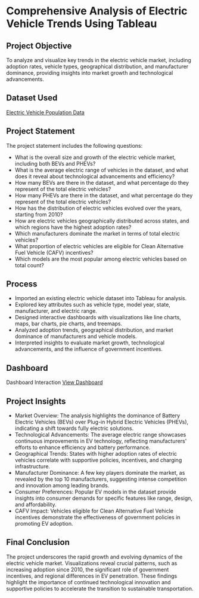 # Comprehensive Analysis of Electric Vehicle Trends Using Tableau
## Project Objective
To analyze and visualize key trends in the electric vehicle market, including adoption rates, vehicle types, geographical distribution, and manufacturer dominance, providing insights into market growth and technological advancements.
## Dataset Used
<a href="https://www.kaggle.com/datasets/utkarshx27/electric-vehicle-population-data">Electric Vehicle Population Data</a>
## Project Statement
The project statement includes the following questions:
- What is the overall size and growth of the electric vehicle market, including both BEVs and PHEVs?
- What is the average electric range of vehicles in the dataset, and what does it reveal about technological advancements and efficiency?
- How many BEVs are there in the dataset, and what percentage do they represent of the total electric vehicles?
- How many PHEVs are there in the dataset, and what percentage do they represent of the total electric vehicles?
- How has the distribution of electric vehicles evolved over the years, starting from 2010?
- How are electric vehicles geographically distributed across states, and which regions have the highest adoption rates?
- Which manufacturers dominate the market in terms of total electric vehicles?
- What proportion of electric vehicles are eligible for Clean Alternative Fuel Vehicle (CAFV) incentives?
- Which models are the most popular among electric vehicles based on total count?
## Process
- Imported an existing electric vehicle dataset into Tableau for analysis.
- Explored key attributes such as vehicle type, model year, state, manufacturer, and electric range.
- Designed interactive dashboards with visualizations like line charts, maps, bar charts, pie charts, and treemaps.
- Analyzed adoption trends, geographical distribution, and market dominance of manufacturers and vehicle models.
- Interpreted insights to evaluate market growth, technological advancements, and the influence of government incentives.
## Dashboard
Dashboard Interaction <a href="https://github.com/SivaCharan45/Electric_Vehicle_Data_Analysis/blob/main/EV%20Data%20Analysis.jpg">View Dashboard</a>
## Project Insights
- Market Overview: The analysis highlights the dominance of Battery Electric Vehicles (BEVs) over Plug-in Hybrid Electric Vehicles (PHEVs), indicating a shift towards fully electric solutions.
- Technological Advancements: The average electric range showcases continuous improvements in EV technology, reflecting manufacturers' efforts to enhance efficiency and battery performance.
- Geographical Trends: States with higher adoption rates of electric vehicles correlate with supportive policies, incentives, and charging infrastructure.
- Manufacturer Dominance: A few key players dominate the market, as revealed by the top 10 manufacturers, suggesting intense competition and innovation among leading brands.
- Consumer Preferences: Popular EV models in the dataset provide insights into consumer demands for specific features like range, design, and affordability.
- CAFV Impact: Vehicles eligible for Clean Alternative Fuel Vehicle incentives demonstrate the effectiveness of government policies in promoting EV adoption.
## Final Conclusion
The project underscores the rapid growth and evolving dynamics of the electric vehicle market. Visualizations reveal crucial patterns, such as increasing adoption since 2010, the significant role of government incentives, and regional differences in EV penetration. These findings highlight the importance of continued technological innovation and supportive policies to accelerate the transition to sustainable transportation.
